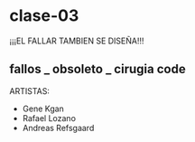 # clase-03

¡¡¡EL FALLAR TAMBIEN SE DISEÑA!!!

## fallos _ obsoleto _ cirugia code

ARTISTAS:

* Gene Kgan
* Rafael Lozano
* Andreas Refsgaard
